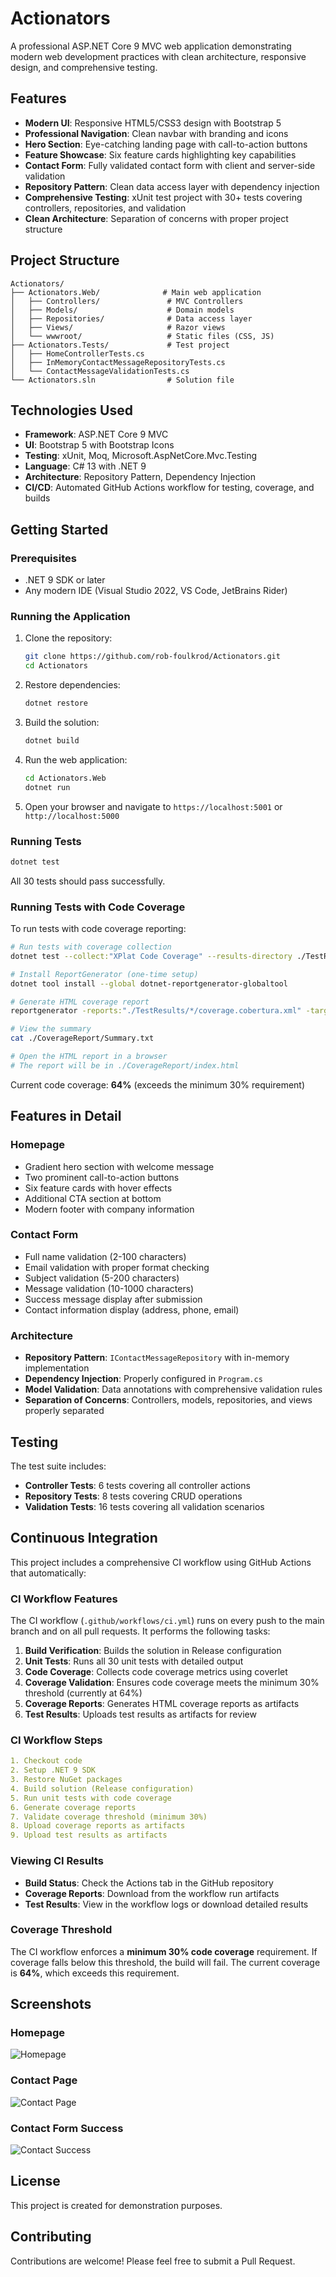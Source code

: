 # Actionators

A professional ASP.NET Core 9 MVC web application demonstrating modern web development practices with clean architecture, responsive design, and comprehensive testing.

## Features

- **Modern UI**: Responsive HTML5/CSS3 design with Bootstrap 5
- **Professional Navigation**: Clean navbar with branding and icons
- **Hero Section**: Eye-catching landing page with call-to-action buttons
- **Feature Showcase**: Six feature cards highlighting key capabilities
- **Contact Form**: Fully validated contact form with client and server-side validation
- **Repository Pattern**: Clean data access layer with dependency injection
- **Comprehensive Testing**: xUnit test project with 30+ tests covering controllers, repositories, and validation
- **Clean Architecture**: Separation of concerns with proper project structure

## Project Structure

```
Actionators/
├── Actionators.Web/              # Main web application
│   ├── Controllers/               # MVC Controllers
│   ├── Models/                    # Domain models
│   ├── Repositories/              # Data access layer
│   ├── Views/                     # Razor views
│   └── wwwroot/                   # Static files (CSS, JS)
├── Actionators.Tests/             # Test project
│   ├── HomeControllerTests.cs
│   ├── InMemoryContactMessageRepositoryTests.cs
│   └── ContactMessageValidationTests.cs
└── Actionators.sln                # Solution file
```

## Technologies Used

- **Framework**: ASP.NET Core 9 MVC
- **UI**: Bootstrap 5 with Bootstrap Icons
- **Testing**: xUnit, Moq, Microsoft.AspNetCore.Mvc.Testing
- **Language**: C# 13 with .NET 9
- **Architecture**: Repository Pattern, Dependency Injection
- **CI/CD**: Automated GitHub Actions workflow for testing, coverage, and builds

## Getting Started

### Prerequisites

- .NET 9 SDK or later
- Any modern IDE (Visual Studio 2022, VS Code, JetBrains Rider)

### Running the Application

1. Clone the repository:
   ```bash
   git clone https://github.com/rob-foulkrod/Actionators.git
   cd Actionators
   ```

2. Restore dependencies:
   ```bash
   dotnet restore
   ```

3. Build the solution:
   ```bash
   dotnet build
   ```

4. Run the web application:
   ```bash
   cd Actionators.Web
   dotnet run
   ```

5. Open your browser and navigate to `https://localhost:5001` or `http://localhost:5000`

### Running Tests

```bash
dotnet test
```

All 30 tests should pass successfully.

### Running Tests with Code Coverage

To run tests with code coverage reporting:

```bash
# Run tests with coverage collection
dotnet test --collect:"XPlat Code Coverage" --results-directory ./TestResults

# Install ReportGenerator (one-time setup)
dotnet tool install --global dotnet-reportgenerator-globaltool

# Generate HTML coverage report
reportgenerator -reports:"./TestResults/*/coverage.cobertura.xml" -targetdir:"./CoverageReport" -reporttypes:"Html;TextSummary"

# View the summary
cat ./CoverageReport/Summary.txt

# Open the HTML report in a browser
# The report will be in ./CoverageReport/index.html
```

Current code coverage: **64%** (exceeds the minimum 30% requirement)

## Features in Detail

### Homepage
- Gradient hero section with welcome message
- Two prominent call-to-action buttons
- Six feature cards with hover effects
- Additional CTA section at bottom
- Modern footer with company information

### Contact Form
- Full name validation (2-100 characters)
- Email validation with proper format checking
- Subject validation (5-200 characters)
- Message validation (10-1000 characters)
- Success message display after submission
- Contact information display (address, phone, email)

### Architecture
- **Repository Pattern**: `IContactMessageRepository` with in-memory implementation
- **Dependency Injection**: Properly configured in `Program.cs`
- **Model Validation**: Data annotations with comprehensive validation rules
- **Separation of Concerns**: Controllers, models, repositories, and views properly separated

## Testing

The test suite includes:
- **Controller Tests**: 6 tests covering all controller actions
- **Repository Tests**: 8 tests covering CRUD operations
- **Validation Tests**: 16 tests covering all validation scenarios

## Continuous Integration

This project includes a comprehensive CI workflow using GitHub Actions that automatically:

### CI Workflow Features

The CI workflow (`.github/workflows/ci.yml`) runs on every push to the main branch and on all pull requests. It performs the following tasks:

1. **Build Verification**: Builds the solution in Release configuration
2. **Unit Tests**: Runs all 30 unit tests with detailed output
3. **Code Coverage**: Collects code coverage metrics using coverlet
4. **Coverage Validation**: Ensures code coverage meets the minimum 30% threshold (currently at 64%)
5. **Coverage Reports**: Generates HTML coverage reports as artifacts
6. **Test Results**: Uploads test results as artifacts for review

### CI Workflow Steps

```yaml
1. Checkout code
2. Setup .NET 9 SDK
3. Restore NuGet packages
4. Build solution (Release configuration)
5. Run unit tests with code coverage
6. Generate coverage reports
7. Validate coverage threshold (minimum 30%)
8. Upload coverage reports as artifacts
9. Upload test results as artifacts
```

### Viewing CI Results

- **Build Status**: Check the Actions tab in the GitHub repository
- **Coverage Reports**: Download from the workflow run artifacts
- **Test Results**: View in the workflow logs or download detailed results

### Coverage Threshold

The CI workflow enforces a **minimum 30% code coverage** requirement. If coverage falls below this threshold, the build will fail. The current coverage is **64%**, which exceeds this requirement.

## Screenshots

### Homepage
![Homepage](https://github.com/user-attachments/assets/c4465016-c59d-42d1-9195-285653b47d96)

### Contact Page
![Contact Page](https://github.com/user-attachments/assets/752934e9-21f4-4ddf-8c3b-22e9a700b6b3)

### Contact Form Success
![Contact Success](https://github.com/user-attachments/assets/a771b3b1-98b7-4c03-be1c-c2c00f38d959)

## License

This project is created for demonstration purposes.

## Contributing

Contributions are welcome! Please feel free to submit a Pull Request.